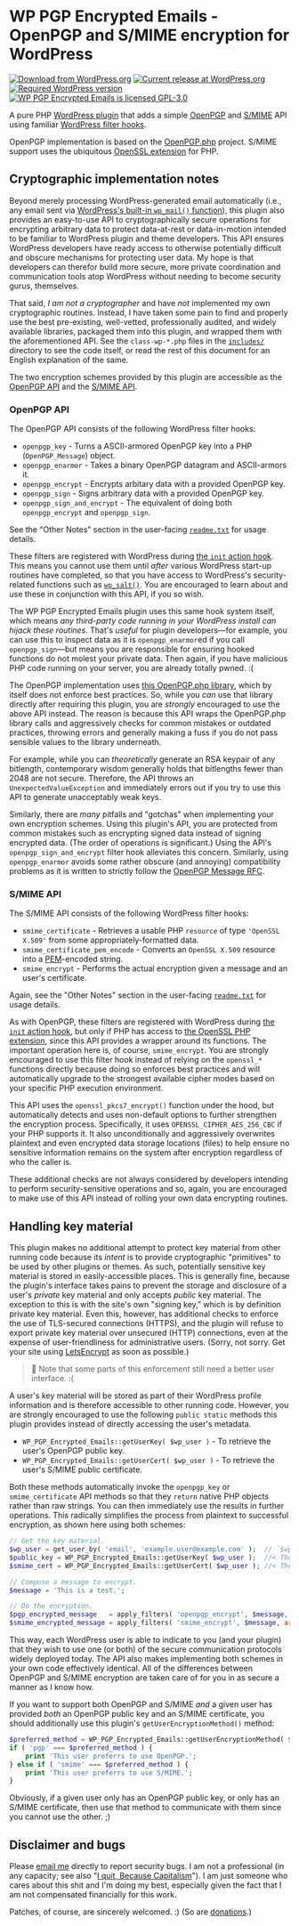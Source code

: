 # WP PGP Encrypted Emails - OpenPGP and S/MIME encryption for WordPress

[![Download from WordPress.org](https://img.shields.io/wordpress/plugin/dt/wp-pgp-encrypted-emails.svg)](https://wordpress.org/plugins/wp-pgp-encrypted-emails/) [![Current release at WordPress.org](https://img.shields.io/wordpress/plugin/v/wp-pgp-encrypted-emails.svg)](https://wordpress.org/plugins/wp-pgp-encrypted-emails/) [![Required WordPress version](https://img.shields.io/wordpress/v/wp-pgp-encrypted-emails.svg)](https://wordpress.org/plugins/wp-pgp-encrypted-emails/developers/) [![WP PGP Encrypted Emails is licensed GPL-3.0](https://img.shields.io/github/license/meitar/wp-pgp-encrypted-emails.svg)](https://www.gnu.org/licenses/quick-guide-gplv3.en.html)

A pure PHP [WordPress plugin](https://developer.wordpress.org/plugins/) that adds a simple [OpenPGP](http://openpgp.org/about/) and [S/MIME](https://en.wikipedia.org/wiki/S/MIME) API using familiar [WordPress filter hooks](https://developer.wordpress.org/plugins/hooks/filters/).

OpenPGP implementation is based on the [OpenPGP.php](https://github.com/singpolyma/openpgp-php) project. S/MIME support uses the ubiquitous [OpenSSL extension](https://secure.php.net/manual/book.openssl.php) for PHP.

## Cryptographic implementation notes

Beyond merely processing WordPress-generated email automatically (i.e., any email sent via [WordPress's built-in `wp_mail()` function](https://developer.wordpress.org/reference/functions/wp_mail/)), this plugin also provides an easy-to-use API to cryptographically secure operations for encrypting arbitrary data to protect data-at-rest or data-in-motion intended to be familiar to WordPress plugin and theme developers. This API ensures WordPress developers have ready access to otherwise potentially difficult and obscure mechanisms for protecting user data. My hope is that developers can therefor build more secure, more private coordination and communication tools atop WordPress without needing to become security gurus, themselves.

That said, *I am not a cryptographer* and have *not* implemented my own cryptographic routines. Instead, I have taken some pain to find and properly use the best pre-existing, well-vetted, professionally audited, and widely available libraries, packaged them into this plugin, and wrapped them with the aforementioned API. See the `class-wp-*.php` files in the [`includes/`](includes/) directory to see the code itself, or read the rest of this document for an English explanation of the same.

The two encryption schemes provided by this plugin are accessible as the [OpenPGP API](#openpgp-api) and the [S/MIME API](#smime-api).

### OpenPGP API

The OpenPGP API consists of the following WordPress filter hooks:

* `openpgp_key` - Turns a ASCII-armored OpenPGP key into a PHP (`OpenPGP_Message`) object.
* `openpgp_enarmor` - Takes a binary OpenPGP datagram and ASCII-armors it.
* `openpgp_encrypt` - Encrypts arbitary data with a provided OpenPGP key.
* `openpgp_sign` - Signs arbitrary data with a provided OpenPGP key.
* `openpgp_sign_and_encrypt` - The equivalent of doing both `openpgp_encrypt` and `openpgp_sign`.

See the "Other Notes" section in the user-facing [`readme.txt`](readme.txt) for usage details.

These filters are registered with WordPress during [the `init` action hook](https://developer.wordpress.org/reference/hooks/init/). This means you cannot use them until *after* various WordPress start-up routines have completed, so that you have access to WordPress's security-related functions such as [`wp_salt()`](https://developer.wordpress.org/reference/functions/wp_salt/). You are encouraged to learn about and use these in conjunction with this API, if you so wish.

The WP PGP Encrypted Emails plugin uses this same hook system itself, which means *any third-party code running in your WordPress install can hijack these routines*. That's *useful* for plugin developers—for example, you can use this to inspect data as it is `openpgp_enarmor`ed if you call `openpgp_sign`—but means you are responsible for ensuring hooked functions do not molest your private data. Then again, if you have malicious PHP code running on your server, you are already totally pwned. :(

The OpenPGP implementation uses [this OpenPGP.php library](https://github.com/singpolyma/openpgp-php), which by itself does not enforce best practices. So, while you *can* use that library directly after requiring this plugin, you are *strongly* encouraged to use the above API instead. The reason is because this API wraps the OpenPGP.php library calls and aggressively checks for common mistakes or outdated practices, throwing errors and generally making a fuss if you do not pass sensible values to the library underneath.

For example, while you can *theoretically* generate an RSA keypair of any bitlength, contemporary wisdom generally holds that bitlengths fewer than 2048 are not secure. Therefore, the API throws an `UnexpectedValueException` and immediately errors out if you try to use this API to generate unacceptably weak keys.

Similarly, there are *many* pitfalls and "gotchas" when implementing your own encryption schemes. Using this plugin's API, you are protected from common mistakes such as encrypting signed data instead of signing encrypted data. (The order of operations is significant.) Using the API's `openpgp_sign_and_encrypt` filter hook alleviates this concern. Similarly, using `openpgp_enarmor` avoids some rather obscure (and annoying) compatibility problems as it is written to strictly follow the [OpenPGP Message RFC](https://tools.ietf.org/html/rfc4880).

### S/MIME API

The S/MIME API consists of the following WordPress filter hooks:

* `smime_certificate` - Retrieves a usable PHP `resource` of type `'OpenSSL X.509'` from some appropriately-formatted data.
* `smime_certificate_pem_encode` - Converts an `OpenSSL X.509` resource into a [PEM](https://en.wikipedia.org/wiki/Privacy-enhanced_Electronic_Mail)-encoded string.
* `smime_encrypt` - Performs the actual encryption given a message and an user's certificate.

Again, see the "Other Notes" section in the user-facing [`readme.txt`](readme.txt) for usage details.

As with OpenPGP, these filters are registered with WordPress during [the `init` action hook](https://developer.wordpress.org/reference/hooks/init/), but only if PHP has access to [the OpenSSL PHP extension](https://secure.php.net/manual/book.openssl.php), since this API provides a wrapper around its functions. The important operation here is, of course, `smime_encrypt`. You are strongly encouraged to use this filter hook instead of relying on the `openssl_*` functions directly because doing so enforces best practices and will automatically upgrade to the strongest available cipher modes based on your specific PHP execution environment.

This API uses the `openssl_pkcs7_encrypt()` function under the hood, but automatically detects and uses non-default options to further strengthen the encryption process. Specifically, it uses `OPENSSL_CIPHER_AES_256_CBC` if your PHP supports it. It also unconditionally and aggressively overwrites plaintext and even encrypted data storage locations (files) to help ensure no sensitive information remains on the system after encryption regardless of who the caller is.

These additional checks are not always considered by developers intending to perform security-sensitive operations and so, again, you are encouraged to make use of this API instead of rolling your own data encrypting routines.

## Handling key material

This plugin makes no additional attempt to protect key material from other running code because its *intent* is to provide cryptographic "primitives" to be used by other plugins or themes. As such, potentially sensitive key material is stored in easily-accessible places. This is generally fine, because the plugin's interface takes pains to prevent the storage and disclosure of a user's *private* key material and only accepts *public* key material. The exception to this is with the site's own "signing key," which is by definition private key material. Even this, however, has additional checks to enforce the use of TLS-secured connections (HTTPS), and the plugin will refuse to export private key material over unsecured (HTTP) connections, even at the expense of user-friendliness for administrative users. (Sorry, not sorry. Get your site using [LetsEncrypt](https://letsencrypt.org/) as soon as possible.)

> :construction: Note that some parts of this enforcement still need a better user interface. :(

A user's key material will be stored as part of their WordPress profile information and is therefore accessible to other running code. However, you are strongly encouraged to use the following `public static` methods this plugin provides instead of directly accessing the user's metadata.

* `WP_PGP_Encrypted_Emails::getUserKey( $wp_user )` - To retrieve the user's OpenPGP public key.
* `WP_PGP_Encrypted_Emails::getUserCert( $wp_user )` - To retrieve the user's S/MIME public certificate.

Both these methods automatically invoke the `openpgp_key` or `smime_certificate` API methods so that they `return` native PHP objects rather than raw strings. You can then immediately use the results in further operations. This radically simplifies the process from plaintext to successful encryption, as shown here using both schemes:

```php
// Get the key material.
$wp_user = get_user_by( 'email', 'example.user@example.com' );  // `$wp_user` is now a `WP_User` object.
$public_key = WP_PGP_Encrypted_Emails::getUserKey( $wp_user );  //< The OpenPGP public key for this user.
$smime_cert = WP_PGP_Encrypted_Emails::getUserCert( $wp_user ); //< The S/MIME certificate for this user.

// Compose a message to encrypt.
$message = 'This is a test.';

// Do the encryption.
$pgp_encrypted_message   = apply_filters( 'openpgp_encrypt', $message, $public_key );
$smime_encrypted_message = apply_filters( 'smime_encrypt', $message, array(), $smime_cert ); //< Empty `array()` means no extra MIME-formatted headers.
```

This way, each WordPress user is able to indicate to you (and your plugin) that they wish to use one (or both) of the secure communication protocols widely deployed today. The API also makes implementing both schemes in your own code effectively identical. All of the differences between OpenPGP and S/MIME encryption are taken care of for you in as secure a manner as I know how.

If you want to support both OpenPGP and S/MIME *and* a given user has provided *both* an OpenPGP public key and an S/MIME certificate, you should additionally use this plugin's `getUserEncryptionMethod()` method:

```php
$preferred_method = WP_PGP_Encrypted_Emails::getUserEncryptionMethod( $wp_user );
if ( 'pgp' === $preferred_method ) {
    print 'This user preferrs to use OpenPGP.';
} else if ( 'smime' === $preferred_method ) {
    print 'This user preferrs to use S/MIME.';
}
```

Obviously, if a given user only has an OpenPGP public key, or only has an S/MIME certificate, then use that method to communicate with them since you cannot use the other. ;)

## Disclaimer and bugs

Please [email me](mailto:meitarm@gmail.com) directly to report security bugs. I am not a professional (in any capacity; see also "[I quit, Because Capitalism](https://maymay.net/blog/2013/06/14/i-quit-because-capitalism/)"). I am just someone who cares about this shit and I'm doing my best, especially given the fact that I am not compensated financially for this work.

Patches, of course, are sincerely welcomed. :) (So are [donations](https://www.paypal.com/cgi-bin/webscr?cmd=_donations&amp;business=TJLPJYXHSRBEE&amp;lc=US&amp;item_name=WP%20PGP%20Encrypted%20Emails&amp;item_number=wp-pgp-encrypted-emails&amp;currency_code=USD&amp;bn=PP%2dDonationsBF%3abtn_donate_SM%2egif%3aNonHosted).)
